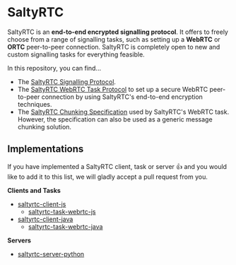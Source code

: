 # SaltyRTC

SaltyRTC is an **end-to-end encrypted signalling protocol**. It offers 
to freely choose from a range of signalling tasks, such as setting up a 
**WebRTC** or **ORTC** peer-to-peer connection. SaltyRTC is completely open to new and custom signalling tasks for everything feasible.

In this repository, you can find...

* The [SaltyRTC Signalling Protocol](Protocol.md).
* The [SaltyRTC WebRTC Task Protocol](Task-WebRTC.md) to set up a 
  secure WebRTC peer-to-peer connection by using SaltyRTC's end-to-end 
  encryption techniques.
* The [SaltyRTC Chunking Specification](Chunking.md) used by SaltyRTC's 
  WebRTC task. However, the specification can also be used as a generic 
  message chunking solution.

## Implementations

If you have implemented a SaltyRTC client, task or server :+1: and you would like to add it to this list, we will gladly accept a pull request from you.

**Clients and Tasks**

* [saltyrtc-client-js](https://github.com/saltyrtc/saltyrtc-client-js)
    - [saltyrtc-task-webrtc-js](https://github.com/saltyrtc/saltyrtc-task-webrtc-js)
* [saltyrtc-client-java](https://github.com/saltyrtc/saltyrtc-client-java)
    - [saltyrtc-task-webrtc-java](https://github.com/saltyrtc/saltyrtc-task-webrtc-java)

**Servers**

* [saltyrtc-server-python](https://github.com/saltyrtc/saltyrtc-server-python)

